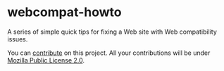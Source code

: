 webcompat-howto
===============

A series of simple quick tips for fixing a Web site with Web compatibility issues.

You can [contribute](CONTRIBUTING.md) on this project. All your contributions will be under [Mozilla Public License 2.0](LICENSE).